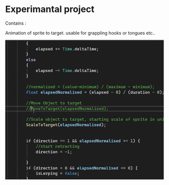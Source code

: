 # Experimantal project

Contains :

Animation of sprite to target. usable for grappling hooks or tongues etc..

![Animate To Target](demo/animateToTarget2.gif)
